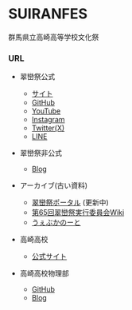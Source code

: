 # SUIRANFES
群馬県立高崎高等学校文化祭

### URL
- 翠巒祭公式
  - [サイト](https://suiranfes.blue)
  - [GitHub](https://github.com/suiranfes)
  - [YouTube](https://www.youtube.com/channel/UCJDsPPGj-ZmpGr1GJ3Qp6TQ)
  - [Instagram](https://www.instagram.com/suiranfes_tktk)
  - [Twitter(X)](https://twitter.com/suiranfes)
  - [LINE](http://nav.cx/hL3RAkF)
 
- 翠巒祭非公式
  - [Blog](https://suiranfes.github.io/blog.suiranfes.blue/)

- アーカイブ(古い資料)
  - [翠巒祭ポータル](https://suiranfes.github.io/) (更新中)
  - [第65回翠巒祭実行委員会Wiki](https://suiranfes.github.io/wiki.suiranfes.com/#!index.md)
  - [うぇぶかのーと](https://suiranfes.github.io/note.suiranfes.com/)

- 高崎高校
  - [公式サイト](https://takasaki-hs.gsn.ed.jp)

- 高崎高校物理部
  - [GitHub](https://github.com/takasaki-physics)
  - [Blog](https://takasaki-physics.github.io)
